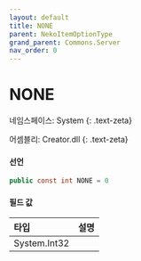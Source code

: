 ```yaml
---
layout: default
title: NONE
parent: NekoItemOptionType
grand_parent: Commons.Server
nav_order: 0
---
```


<!-- 아래로 편집 -->

# NONE

네임스페이스: System
{: .text-zeta}

어셈블리: Creator.dll
{: .text-zeta}

#### 선언

```cs
public const int NONE = 0
```

#### 필드 값

|타입|설명|
|:-|:-|
|System.Int32|

<!-- #### 예제

```lua
    예제 코드
``` -->
